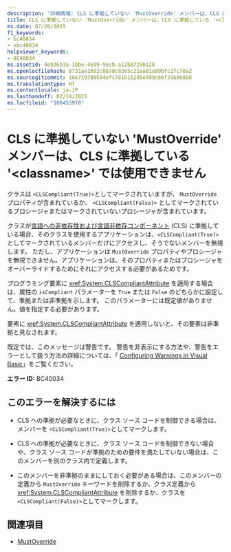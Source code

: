 ```yaml
---
description: "詳細情報: CLS に準拠していない 'MustOverride' メンバーは、CLS に準拠している '<classname>' では使用できません"
title: CLS に準拠していない 'MustOverride' メンバーは、CLS に準拠している '<classname>' では使用できません
ms.date: 07/20/2015
f1_keywords:
- bc40034
- vbc40034
helpviewer_keywords:
- BC40034
ms.assetid: 4eb36b3a-1bbe-4e99-9ecb-a12b8729b128
ms.openlocfilehash: 0731aa1092c8678c93e5c21aa81a89bfc2fc70a2
ms.sourcegitcommit: 10e719780594efc781b15295e499c66f316068b8
ms.translationtype: HT
ms.contentlocale: ja-JP
ms.lasthandoff: 02/14/2021
ms.locfileid: "100455978"
---
```

# <a name="non-cls-compliant-mustoverride-member-is-not-allowed-in-a-cls-compliant-classname"></a>CLS に準拠していない 'MustOverride' メンバーは、CLS に準拠している '\<classname>' では使用できません

クラスは `<CLSCompliant(True)>`としてマークされていますが、 `MustOverride` プロパティが含まれているか、 `<CLSCompliant(False)>` としてマークされているプロシージャまたはマークされていないプロシージャが含まれています。  
  
 クラスが[言語への非依存性および言語非依存コンポーネント](../../standard/language-independence-and-language-independent-components.md) (CLS) に準拠している場合、そのクラスを使用するアプリケーションは、`<CLSCompliant(True)>` としてマークされているメンバーだけにアクセスし、そうでないメンバーを無視します。 ただし、アプリケーションは `MustOverride` プロパティやプロシージャを無視できません。アプリケーションは、そのプロパティまたはプロシージャをオーバーライドするためにそれにアクセスする必要があるためです。  
  
 プログラミング要素に <xref:System.CLSCompliantAttribute> を適用する場合は、属性の `isCompliant` パラメーターを `True` または `False` のどちらかに設定して、準拠または非準拠を示します。 このパラメーターには既定値がありません。値を指定する必要があります。  
  
 要素に <xref:System.CLSCompliantAttribute> を適用しないと、その要素は非準拠と見なされます。  
  
 既定では、このメッセージは警告です。 警告を非表示にする方法や、警告をエラーとして扱う方法の詳細については、「 [Configuring Warnings in Visual Basic](/visualstudio/ide/configuring-warnings-in-visual-basic)」をご覧ください。  
  
 **エラー ID:** BC40034  
  
## <a name="to-correct-this-error"></a>このエラーを解決するには  
  
- CLS への準拠が必要なときに、クラス ソース コードを制御できる場合は、メンバーを `<CLSCompliant(True)>`としてマークします。  
  
- CLS への準拠が必要なときに、クラス ソース コードを制御できない場合や、クラス ソース コードが準拠のための要件を満たしていない場合は、このメンバーを別のクラス内で定義します。  
  
- このメンバーを非準拠のままにしておく必要がある場合は、このメンバーの定義から `MustOverride` キーワードを削除するか、クラス定義から <xref:System.CLSCompliantAttribute> を削除するか、クラスを `<CLSCompliant(False)>`としてマークします。  
  
## <a name="see-also"></a>関連項目

- [MustOverride](../language-reference/modifiers/mustoverride.md)
